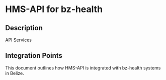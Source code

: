 # HMS-API for bz-health

## Description

API Services

## Integration Points

This document outlines how HMS-API is integrated with bz-health systems in Belize.
